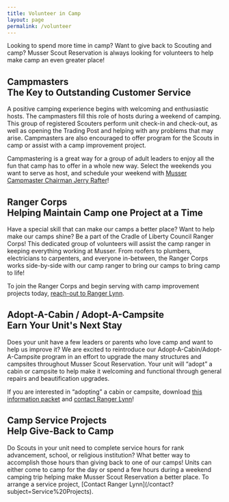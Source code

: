 ```yaml
---
title: Volunteer in Camp
layout: page
permalink: /volunteer
---
```


Looking to spend more time in camp? Want to give back to Scouting and camp? Musser Scout Reservation is always looking for volunteers to help make camp an even greater place!

<h2>Campmasters <div class="h5">The Key to Outstanding Customer Service</div></h2>
A positive camping experience begins with welcoming and enthusiastic hosts. The campmasters fill this role of hosts during a weekend of camping. This group of registered Scouters perform unit check-in and check-out, as well as opening the Trading Post and helping with any problems that may arise. Campmasters are also encouraged to offer program for the Scouts in camp or assist with a camp improvement project.

Campmastering is a great way for a group of adult leaders to enjoy all the fun that camp has to offer in a whole new way. Select the weekends you want to serve as host, and schedule your weekend with [Musser Campmaster Chairman Jerry Rafter](/contact?subject=Campmaster)!

<h2>Ranger Corps<div class="h5">Helping Maintain Camp one Project at a Time</div></h2>
Have a special skill that can make our camps a better place? Want to help make our camps shine? Be a part of the Cradle of Liberty Council Ranger Corps! This dedicated group of volunteers will assist the camp ranger in keeping everything working at Musser. From roofers to plumbers, electricians to carpenters, and everyone in-between, the Ranger Corps works side-by-side with our camp ranger to bring our camps to bring camp to life!

To join the Ranger Corps and begin serving with camp improvement projects today, [reach-out to Ranger Lynn](/contact?subject=RangerCorps).

<h2>Adopt-A-Cabin / Adopt-A-Campsite <div class="h5">Earn Your Unit's Next Stay</div></h2>
Does your unit have a few leaders or parents who love camp and want to help us improve it? We are excited to reintroduce our Adopt-A-Cabin/Adopt-A-Campsite program in an effort to upgrade the many structures and campsites throughout Musser Scout Reservation. Your unit will “adopt” a cabin or campsite to help make it welcoming and functional through general repairs and beautification upgrades. 

If you are interested in “adopting” a cabin or campsite, download [this information packet](/files/Adopt_A_Cabin_Campsite.pdf) and [contact Ranger Lynn](contact?subject=Adopt-A-Cabin)!

<h2>Camp Service Projects <div class="h5">Help Give-Back to Camp</div></h2>
Do Scouts in your unit need to complete service hours for rank advancement, school, or religious institution? What better way to accomplish those hours than giving back to one of our camps! Units can either come to camp for the day or spend a few hours during a weekend camping trip helping make Musser Scout Reservation a better place. To arrange a service project, [Contact Ranger Lynn](/contact?subject=Service%20Projects).
